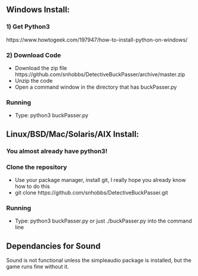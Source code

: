 <h2>Windows Install:</h2>
	<h3>1) Get Python3</h3>	
		<a>https://www.howtogeek.com/197947/how-to-install-python-on-windows/</a>
	<h3>2) Download Code</h3>
			<ul>
			<li>Download the zip file <a>https://github.com/snhobbs/DetectiveBuckPasser/archive/master.zip</a></li>
			<li>Unzip the code</li>
			<li>Open a command window in the directory that has buckPasser.py</li></ul>
	<h3>Running</h3>
			<ul>
			<li>Type: python3 buckPasser.py</li>
			</ul>	

<h2>Linux/BSD/Mac/Solaris/AIX Install:</h2>
	<h3>You almost already have python3!</h3>
	<h3>Clone the repository</h3>
		<ul>
		<li>Use your package manager, install git, I really hope you already know how to do this</li>
		<li>git clone <a>https://github.com/snhobbs/DetectiveBuckPasser.git</a></li>
		</ul>
	<h3>Running</h3>
		<ul><li>Type: python3 buckPasser.py or just ./buckPasser.py into the command line</li></ul>

<h2>Dependancies for Sound</h2>
Sound is not functional unless the simpleaudio package is installed, but the game runs fine without it.
